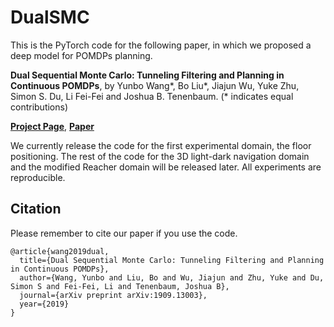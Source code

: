 # DualSMC
This is the PyTorch code for the following paper, in which we proposed a deep model for POMDPs planning.

**Dual Sequential Monte Carlo: Tunneling Filtering and Planning in Continuous POMDPs**, by Yunbo Wang*, Bo Liu*, Jiajun Wu, Yuke Zhu, Simon S. Du, Li Fei-Fei and Joshua B. Tenenbaum. (* indicates equal contributions)

[**Project Page**](http://people.csail.mit.edu/yunbo/dualsmc/), [**Paper**](https://arxiv.org/abs/1909.13003)


We currently release the code for the first experimental domain, the floor positioning. The rest of the code for the 3D light-dark navigation domain and the modified Reacher domain will be released later. All experiments are reproducible.

## Citation
Please remember to cite our paper if you use the code.
```
@article{wang2019dual,
  title={Dual Sequential Monte Carlo: Tunneling Filtering and Planning in Continuous POMDPs},
  author={Wang, Yunbo and Liu, Bo and Wu, Jiajun and Zhu, Yuke and Du, Simon S and Fei-Fei, Li and Tenenbaum, Joshua B},
  journal={arXiv preprint arXiv:1909.13003},
  year={2019}
}
```

